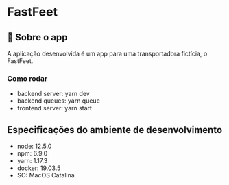 # FastFeet

## :rocket: Sobre o app

A aplicação desenvolvida é um app para uma transportadora fictícia, o FastFeet.

### **Como rodar**

- backend server: yarn dev
- backend queues: yarn queue
- frontend server: yarn start

## Especificações do ambiente de desenvolvimento

- node: 12.5.0
- npm: 6.9.0
- yarn: 1.17.3
- docker: 19.03.5
- SO: MacOS Catalina
